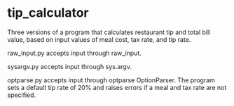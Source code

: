 tip_calculator
==============
Three versions of a program that calculates restaurant tip and total bill value, based on input values of meal cost, 
tax rate, and tip rate.

raw_input.py accepts input through raw_input.

sysargv.py accepts input through sys.argv.

optparse.py accepts input through optparse OptionParser. The program sets a default tip rate of 20% and raises errors 
if a meal and tax rate are not specified.
